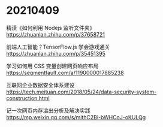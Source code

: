 # 20210409

精读《如何利用 Nodejs 监听文件夹》  
https://zhuanlan.zhihu.com/p/37658721

前端人工智能？TensorFlow.js 学会游戏通关  
https://zhuanlan.zhihu.com/p/35451395

学习如何用 CSS 变量创建网页响应布局  
https://segmentfault.com/a/1190000017885238

互联网企业数据安全体系建设  
https://tech.meituan.com/2018/05/24/data-security-system-construction.html

记一次网页内存溢出分析及解决实践  
https://mp.weixin.qq.com/s/mithC2Bi-bWHCoJ-oKULQg
